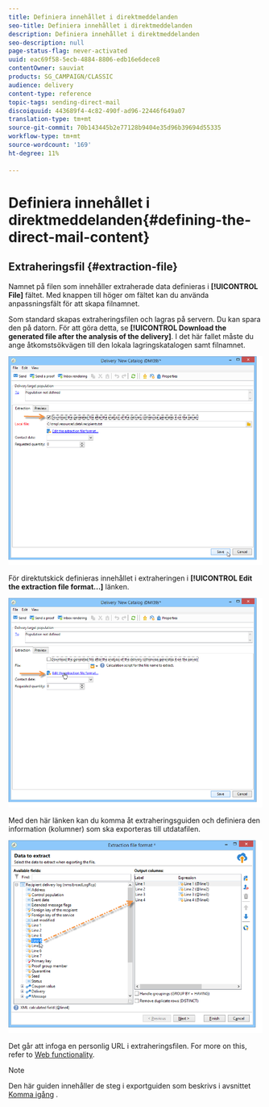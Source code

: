 ```yaml
---
title: Definiera innehållet i direktmeddelanden
seo-title: Definiera innehållet i direktmeddelanden
description: Definiera innehållet i direktmeddelanden
seo-description: null
page-status-flag: never-activated
uuid: eac69f58-5ecb-4884-8806-edb16e6dece8
contentOwner: sauviat
products: SG_CAMPAIGN/CLASSIC
audience: delivery
content-type: reference
topic-tags: sending-direct-mail
discoiquuid: 443689f4-4c82-490f-ad96-22446f649a07
translation-type: tm+mt
source-git-commit: 70b143445b2e77128b9404e35d96b39694d55335
workflow-type: tm+mt
source-wordcount: '169'
ht-degree: 11%

---
```



# Definiera innehållet i direktmeddelanden{#defining-the-direct-mail-content}

## Extraheringsfil {#extraction-file}

Namnet på filen som innehåller extraherade data definieras i **[!UICONTROL File]** fältet. Med knappen till höger om fältet kan du använda anpassningsfält för att skapa filnamnet.

Som standard skapas extraheringsfilen och lagras på servern. Du kan spara den på datorn. För att göra detta, se **[!UICONTROL Download the generated file after the analysis of the delivery]**. I det här fallet måste du ange åtkomstsökvägen till den lokala lagringskatalogen samt filnamnet.

![](assets/s_ncs_user_mail_delivery_local_file.png)

För direktutskick definieras innehållet i extraheringen i **[!UICONTROL Edit the extraction file format...]** länken.

![](assets/s_ncs_user_mail_delivery_format_link.png)

Med den här länken kan du komma åt extraheringsguiden och definiera den information (kolumner) som ska exporteras till utdatafilen.

![](assets/s_ncs_user_mail_delivery_format_wz.png)

Det går att infoga en personlig URL i extraheringsfilen. For more on this, refer to [Web functionality](../../web/using/publishing-a-web-form.md).

>[!NOTE]
>
>Den här guiden innehåller de steg i exportguiden som beskrivs i avsnittet [Komma igång](../../platform/using/exporting-data.md#export-wizard) .
